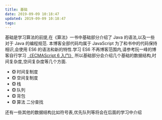 ```yaml
---
title: 基础
date: 2019-09-09 10:18:47
updated: 2019-09-09 10:18:47
tags:
---
```







基础是学习算法的前提,在《算法》一书中基础部分介绍了 Java 的语法,以及一些对于 Java 的编程规范.
本博客全部代码均属于 JavaScript 为了和书中的代码保持相识,会使用 ES6 的语法和新的特性.学习 ES6 不再博客范围内,请参考阮一峰的博客自行学习 [《ECMAScript 6 入门》](https://es6.ruanyifeng.com/)
所以基础部分会介绍几个基础的数据结构,时间复杂度,空间复杂度等几个方面.

  - ❎ 时间复制度
  - ❎ 空间复制度
  - ❎ 栈
  - ❎ 队列
  - ❎ 背包
  - ❎ 算法 二分查找

还有一些其他的数据结构比如符号表,优先队列等将会在后面的学习中介绍